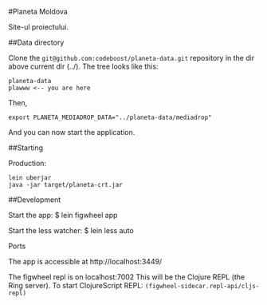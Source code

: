 #Planeta Moldova 

Site-ul proiectului. 


##Data directory

Clone the `git@github.com:codeboost/planeta-data.git` repository in the dir above current dir (../).
The tree looks like this:

  	planeta-data
  	plawww <-- you are here


Then,

	export PLANETA_MEDIADROP_DATA="../planeta-data/mediadrop"


And you can now start the application.


##Starting 

Production:
	
	lein uberjar
	java -jar target/planeta-crt.jar


##Development

Start the app:
    $ lein figwheel app

Start the less watcher:
    $ lein less auto

Ports

The app is accessible at http://localhost:3449/

The figwheel repl is on localhost:7002
This will be the Clojure REPL (the Ring server).
To start ClojureScript REPL: `(figwheel-sidecar.repl-api/cljs-repl)`
        



